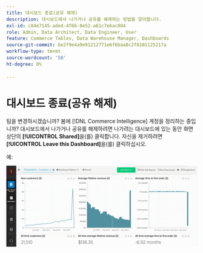 ```yaml
---
title: 대시보드 종료(공유 해제)
description: 대시보드에서 나가거나 공유를 해제하는 방법을 알아봅니다.
exl-id: c84e7145-aded-4f66-8e52-a61c7e6ac804
role: Admin, Data Architect, Data Engineer, User
feature: Commerce Tables, Data Warehouse Manager, Dashboards
source-git-commit: 6e2f9e4a9e91212771e6f6baa8c2f8101125217a
workflow-type: tm+mt
source-wordcount: '58'
ht-degree: 0%

---
```


# 대시보드 종료(공유 해제)

팀을 변경하시겠습니까? 봄에 [!DNL Commerce Intelligence] 계정을 정리하는 중입니까? 대시보드에서 나가거나 공유를 해제하려면 나가려는 대시보드에 있는 동안 화면 상단의 **[!UICONTROL Shared]**&#x200B;을(를) 클릭합니다. 자신을 제거하려면 **[!UICONTROL Leave this Dashboard]**&#x200B;을(를) 클릭하십시오.

예:

![대시보드 나가기](../../assets/Leave_Dashboard.gif)
